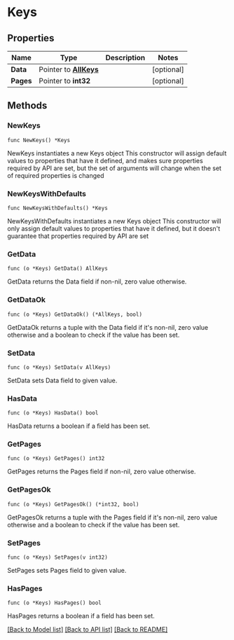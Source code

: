 # Keys

## Properties

Name | Type | Description | Notes
------------ | ------------- | ------------- | -------------
**Data** | Pointer to [**AllKeys**](AllKeys.md) |  | [optional] 
**Pages** | Pointer to **int32** |  | [optional] 

## Methods

### NewKeys

`func NewKeys() *Keys`

NewKeys instantiates a new Keys object
This constructor will assign default values to properties that have it defined,
and makes sure properties required by API are set, but the set of arguments
will change when the set of required properties is changed

### NewKeysWithDefaults

`func NewKeysWithDefaults() *Keys`

NewKeysWithDefaults instantiates a new Keys object
This constructor will only assign default values to properties that have it defined,
but it doesn't guarantee that properties required by API are set

### GetData

`func (o *Keys) GetData() AllKeys`

GetData returns the Data field if non-nil, zero value otherwise.

### GetDataOk

`func (o *Keys) GetDataOk() (*AllKeys, bool)`

GetDataOk returns a tuple with the Data field if it's non-nil, zero value otherwise
and a boolean to check if the value has been set.

### SetData

`func (o *Keys) SetData(v AllKeys)`

SetData sets Data field to given value.

### HasData

`func (o *Keys) HasData() bool`

HasData returns a boolean if a field has been set.

### GetPages

`func (o *Keys) GetPages() int32`

GetPages returns the Pages field if non-nil, zero value otherwise.

### GetPagesOk

`func (o *Keys) GetPagesOk() (*int32, bool)`

GetPagesOk returns a tuple with the Pages field if it's non-nil, zero value otherwise
and a boolean to check if the value has been set.

### SetPages

`func (o *Keys) SetPages(v int32)`

SetPages sets Pages field to given value.

### HasPages

`func (o *Keys) HasPages() bool`

HasPages returns a boolean if a field has been set.


[[Back to Model list]](../README.md#documentation-for-models) [[Back to API list]](../README.md#documentation-for-api-endpoints) [[Back to README]](../README.md)


